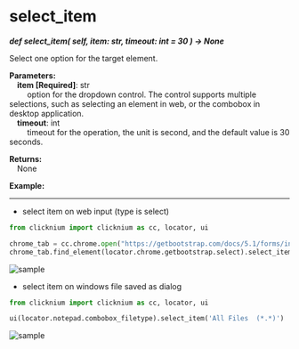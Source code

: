 # select_item
***def select_item(
        self,
        item: str,
        timeout: int = 30
    ) -> None***  

Select one option for the target element.

**Parameters:**  
    &emsp;**item [Required]**: str   
        &emsp;&emsp; option for the dropdown control. The control supports multiple selections, such as selecting an element in web, or the combobox in desktop application.  
    &emsp;**timeout**: int  
        &emsp;&emsp; timeout for the operation, the unit is second, and the default value is 30 seconds.   

**Returns:**  
    &emsp;None

**Example:**
***
- select item on web input (type is select)
```python
from clicknium import clicknium as cc, locator, ui

chrome_tab = cc.chrome.open("https://getbootstrap.com/docs/5.1/forms/input-group/")
chrome_tab.find_element(locator.chrome.getbootstrap.select).select_item('One')

```

![sample](../../../img/select_item_sample1.png)  
-  select item on windows file saved as dialog  
```python
from clicknium import clicknium as cc, locator, ui

ui(locator.notepad.combobox_filetype).select_item('All Files  (*.*)')

```
![sample](../../../img/select_item_sample2.png)  